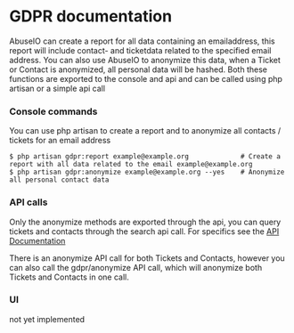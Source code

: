 # GDPR documentation

AbuseIO can create a report for all data containing an emailaddress, this report will include contact- and ticketdata related to the specified email address.
You can also use AbuseIO to anonymize this data, when a Ticket or Contact is anonymized, all personal data will be hashed.
Both these functions are exported to the console and api and can be called using php artisan or a simple api call

### Console commands

You can use php artisan to create a report and to anonymize all contacts / tickets for an email address
    
    $ php artisan gdpr:report example@example.org             # Create a report with all data related to the email example@example.org
    $ php artisan gdpr:anonymize example@example.org --yes    # Anonymize all personal contact data

### API calls
Only the anonymize methods are exported through the api, you can query tickets and contacts through the search api call.
For specifics see the [API Documentation](api.md)

There is an anonymize API call for both Tickets and Contacts, however you can also call the gdpr/anonymize API call, which will anonymize both Tickets and Contacts in one call.

### UI
not yet implemented
